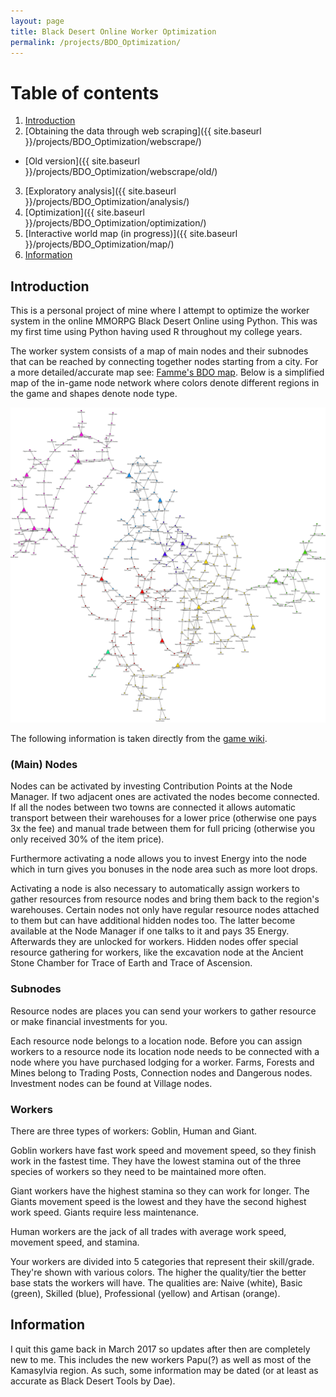 ```yaml
---
layout: page
title: Black Desert Online Worker Optimization
permalink: /projects/BDO_Optimization/
---
```


# Table of contents
1. [Introduction](#introduction)
2. [Obtaining the data through web scraping]({{ site.baseurl }}/projects/BDO_Optimization/webscrape/)
  - [Old version]({{ site.baseurl }}/projects/BDO_Optimization/webscrape/old/)
3. [Exploratory analysis]({{ site.baseurl }}/projects/BDO_Optimization/analysis/)
4. [Optimization]({{ site.baseurl }}/projects/BDO_Optimization/optimization/)
5. [Interactive world map (in progress)]({{ site.baseurl }}/projects/BDO_Optimization/map/)
6. [Information](#information)

## Introduction <a name="introduction"></a>
This is a personal project of mine where I attempt to optimize the worker system in the online MMORPG Black Desert Online using Python. This was my first time using Python having used R throughout my college years.

The worker system consists of a map of main nodes and their subnodes that can be reached by connecting together nodes starting from a city. For a more detailed/accurate map see: [Famme's BDO map](http://www.somethinglovely.net/bdo/). Below is a simplified map of the in-game node network where colors denote different regions in the game and shapes denote node type.

![svg](analysis/figures/output_10_0.svg)

The following information is taken directly from the [game wiki](http://blackdesertonline.wikia.com/wiki/).

### (Main) Nodes
Nodes can be activated by investing Contribution Points at the Node Manager. If two adjacent ones are activated the nodes become connected. If all the nodes between two towns are connected it allows automatic transport between their warehouses for a lower price (otherwise one pays 3x the fee) and manual trade between them for full pricing (otherwise you only received 30% of the item price).

Furthermore activating a node allows you to invest Energy into the node which in turn gives you bonuses in the node area such as more loot drops.

Activating a node is also necessary to automatically assign workers to gather resources from resource nodes and bring them back to the region's warehouses. Certain nodes not only have regular resource nodes attached to them but can have additional hidden nodes too. The latter become available at the Node Manager if one talks to it and pays 35 Energy. Afterwards they are unlocked for workers. Hidden nodes offer special resource gathering for workers, like the excavation node at the Ancient Stone Chamber for Trace of Earth and Trace of Ascension. 

### Subnodes
Resource nodes are places you can send your workers to gather resource or make financial investments for you. 

Each resource node belongs to a location node. Before you can assign workers to a resource node its location node needs to be connected with a node where you have purchased lodging for a worker. Farms, Forests and Mines belong to Trading Posts, Connection nodes and Dangerous nodes. Investment nodes can be found at Village nodes. 

### Workers
There are three types of workers: Goblin, Human and Giant.

Goblin workers have fast work speed and movement speed, so they finish work in the fastest time. They have the lowest stamina out of the three species of workers so they need to be maintained more often.

Giant workers have the highest stamina so they can work for longer. The Giants movement speed is the lowest and they have the second highest work speed. Giants require less maintenance.

Human workers are the jack of all trades with average work speed, movement speed, and stamina.

Your workers are divided into 5 categories that represent their skill/grade. They're shown with various colors. The higher the quality/tier the better base stats the workers will have. The qualities are: Naive (white), Basic (green), Skilled (blue), Professional (yellow) and Artisan (orange). 

## Information <a name="information"></a>
I quit this game back in March 2017 so updates after then are completely new to me. This includes the new workers Papu(?) as well as most of the Kamasylvia region. As such, some information may be dated (or at least as accurate as Black Desert Tools by Dae).
